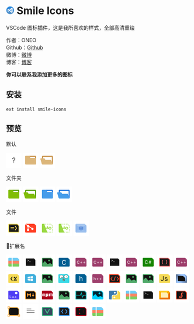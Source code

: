 # ![icon](icons/icon_min.png) Smile Icons

VSCode 图标插件，这是我所喜欢的样式，全部高清重绘

作者：ONEO  
Github：[Github](https://github.com/1217950746)  
微博：[微博](http://weibo.com/2397045977)  
博客：[博客](http://oneo.me)  

**你可以联系我添加更多的图标**

## 安装

```
ext install smile-icons
```

## 预览

默认

![file](icons/default/file.png)
![folder](icons/default/folder.png)
![folder.expanded](icons/default/folder.expanded.png)

文件夹

![node_modules](icons/folders/node_modules.png)
![node_modules.expanded](icons/folders/node_modules.expanded.png)
![.vscode](icons/folders/.vscode.png)
![.vscode.expanded](icons/folders/.vscode.expanded.png)

文件

![.babelrc](icons/files/.babelrc.png)
![.gitignore](icons/files/.gitignore.png)
![license](icons/files/license.png)
![license.txt](icons/files/license.txt.png)
![webpack.config.js](icons/files/webpack.config.js.png)

扩展名

![7z](icons/extensions/7z.png)
![bat](icons/extensions/bat.png)
![bmp](icons/extensions/bmp.png)
![c](icons/extensions/c.png)
![c++](icons/extensions/c++.png)
![cc](icons/extensions/cc.png)
![command](icons/extensions/command.png)
![cpp](icons/extensions/cpp.png)
![cs](icons/extensions/cs.png)
![css](icons/extensions/css.png)
![cxx](icons/extensions/cxx.png)
![ejs](icons/extensions/ejs.png)
![exe](icons/extensions/exe.png)
![gif](icons/extensions/gif.png)
![go](icons/extensions/go.png)
![h](icons/extensions/h.png)
![hpp](icons/extensions/hpp.png)
![html](icons/extensions/html.png)
![jpeg](icons/extensions/jpeg.png)
![jpg](icons/extensions/jpg.png)
![js](icons/extensions/js.png)
![json](icons/extensions/json.png)
![lua](icons/extensions/lua.png)
![md](icons/extensions/md.png)
![npmignore](icons/extensions/npmignore.png)
![png](icons/extensions/png.png)
![protobuf](icons/extensions/protobuf.png)
![psd](icons/extensions/psd.png)
![py](icons/extensions/py.png)
![rar](icons/extensions/rar.png)
![sh](icons/extensions/sh.png)
![sketch](icons/extensions/sketch.png)
![styl](icons/extensions/styl.png)
![svg](icons/extensions/svg.png)
![txt](icons/extensions/txt.png)
![vue](icons/extensions/vue.png)
![xml](icons/extensions/xml.png)
![yml](icons/extensions/yml.png)
![zip](icons/extensions/zip.png)
